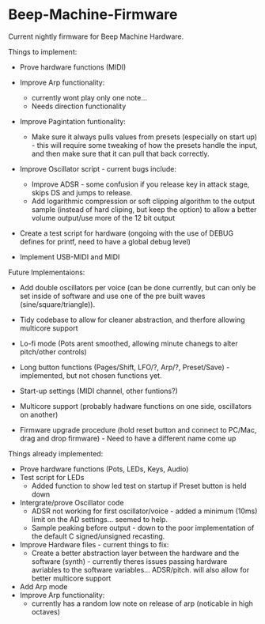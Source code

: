 # Beep-Machine-Firmware

Current nightly firmware for Beep Machine Hardware.

Things to implement:

- Prove hardware functions (MIDI)

- Improve Arp functionality:
    - currently wont play only one note...
    - Needs direction functionality

- Improve Pagintation funtionality:
    - Make sure it always pulls values from presets (especially on start up) - this will require some tweaking of how the presets handle the input, and then make sure that it can pull that back correctly. 

- Improve Oscillator script - current bugs include:
    - Improve ADSR - some confusion if you release key in attack stage, skips DS and jumps to release.
    - Add logarithmic compression or soft clipping algorithm to the output sample (instead of hard cliping, but keep the option) to allow a better volume output/use more of the 12 bit output

- Create a test script for hardware (ongoing with the use of DEBUG defines for printf, need to have a global debug level)

- Implement USB-MIDI and MIDI


Future Implementaions:

- Add double oscillators per voice (can be done currently, but can only be set inside of software and use one of the pre built waves (sine/square/triangle)).
- Tidy codebase to allow for cleaner abstraction, and therfore allowing multicore support

- Lo-fi mode (Pots arent smoothed, allowing minute chanegs to alter pitch/other controls)
- Long button functions (Pages/Shift, LFO/?, Arp/?, Preset/Save) - implemented, but not chosen functions yet.

- Start-up settings (MIDI channel, other funtions?)
- Multicore support (probably hadware functions on one side, oscillators on another)

- Firmware upgrade procedure (hold reset button and connect to PC/Mac, drag and drop firmware) - Need to have a different name come up


Things already implemented:

+ Prove hardware functions (Pots, LEDs, Keys, Audio)
+ Test script for LEDs
    + Added function to show led test on startup if Preset button is held down
+ Intergrate/prove Oscillator code
    + ADSR not working for first oscillator/voice - added a minimum (10ms) limit on the AD settings... seemed to help. 
    + Sample peaking before output - down to the poor implementation of the default C signed/unsigned recasting. 
+ Improve Hardware files - current things to fix:
    + Create a better abstraction layer between the hardware and the software (synth) - currently theres issues passing hardware avriables to the software variables... ADSR/pitch. will also allow for better multicore support
+ Add Arp mode
+ Improve Arp functionality:
    + currently has a random low note on release of arp (noticable in high octaves)